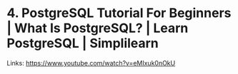 # 4. PostgreSQL Tutorial For Beginners | What Is PostgreSQL? | Learn PostgreSQL | Simplilearn

Links: https://www.youtube.com/watch?v=eMIxuk0nOkU